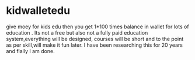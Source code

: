 # kidwalletedu
give moey for kids edu then you get 1*100 times balance in wallet for lots of education . Its not a free but also not a fully paid education system,everything will be designed, courses will be short and to the point as per skill,will make it fun later. I have been researching this for 20 years and fially I am done.
